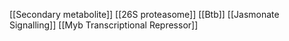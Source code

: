 [[Secondary metabolite]]
[[26S proteasome]]
[[Btb]]
[[Jasmonate Signalling]]
[[Myb Transcriptional Repressor]]
